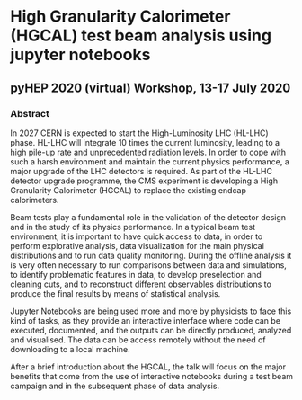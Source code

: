 # High Granularity Calorimeter (HGCAL) test beam analysis using jupyter notebooks

## pyHEP 2020 (virtual) Workshop, 13-17 July 2020 

### Abstract
In 2027 CERN is expected to start the High-Luminosity LHC (HL-LHC) phase.
HL-LHC will integrate 10 times the current luminosity, leading to a high pile-up rate and unprecedented radiation levels. In order to cope with such a harsh environment and maintain the current physics performance, a major upgrade of the LHC detectors is required. As part of the HL-LHC detector upgrade programme, the CMS experiment is developing a High Granularity Calorimeter (HGCAL) to replace the existing endcap calorimeters. 

Beam tests play a fundamental role in the validation of the detector design and in the study of its physics performance. In a typical beam test environment, it is important to have quick access to data, in order to perform explorative analysis, data visualization for the main physical distributions and to run data quality monitoring. 
During the offline analysis it is very often necessary to run comparisons between data and simulations, to identify problematic features in data, to develop preselection and cleaning cuts, and to reconstruct different observables distributions to produce the final results by means of statistical analysis.

Jupyter Notebooks are being used more and more by physicists to face this kind of tasks, as they provide an interactive interface where code can be executed, documented, and the outputs can be directly produced, analyzed and visualised. The data can be access remotely without the need of downloading to a local machine.

After a brief introduction about the HGCAL, the talk will focus on the major benefits that come from the use of interactive notebooks during a test beam campaign and in the subsequent phase of data analysis.
